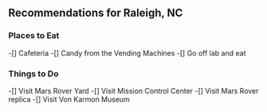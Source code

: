 ## Recommendations for Raleigh, NC

### Places to Eat
-[] Cafeteria
-[] Candy from the Vending Machines
-[] Go off lab and eat
### Things to Do
-[] Visit Mars Rover Yard
-[] Visit Mission Control Center
-[] Visit Mars Rover replica
-[] Visit Von Karmon Museum
